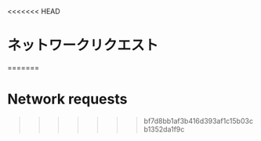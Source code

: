 
<<<<<<< HEAD
# ネットワークリクエスト
=======
# Network requests
>>>>>>> bf7d8bb1af3b416d393af1c15b03cb1352da1f9c
